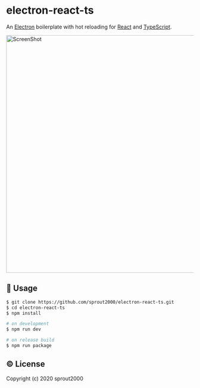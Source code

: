# electron-react-ts

An [Electron](https://www.electronjs.org/) boilerplate with hot reloading for [React](https://reactjs.org/) and [TypeScript](https://www.typescriptlang.org/).

<img width="640" alt="ScreenShot" src="https://user-images.githubusercontent.com/52094761/146320165-ea27d3b0-fc35-4d98-a1db-da1411336448.png">

## :green_book: Usage

```sh
$ git clone https://github.com/sprout2000/electron-react-ts.git
$ cd electron-react-ts
$ npm install

# on development
$ npm run dev

# on release build
$ npm run package
```

## :copyright: License

Copyright (c) 2020 sprout2000
